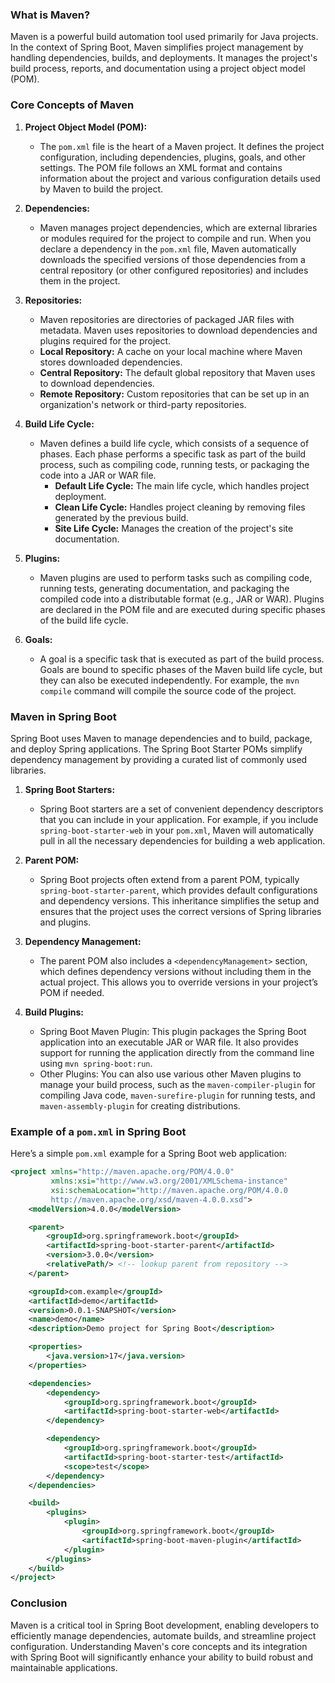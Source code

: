 ### What is Maven?

Maven is a powerful build automation tool used primarily for Java projects. In the context of Spring Boot, Maven simplifies project management by handling dependencies, builds, and deployments. It manages the project's build process, reports, and documentation using a project object model (POM).

### Core Concepts of Maven

1. **Project Object Model (POM):**
   
   - The `pom.xml` file is the heart of a Maven project. It defines the project configuration, including dependencies, plugins, goals, and other settings. The POM file follows an XML format and contains information about the project and various configuration details used by Maven to build the project.

2. **Dependencies:**
   
   - Maven manages project dependencies, which are external libraries or modules required for the project to compile and run. When you declare a dependency in the `pom.xml` file, Maven automatically downloads the specified versions of those dependencies from a central repository (or other configured repositories) and includes them in the project.

3. **Repositories:**
   
   - Maven repositories are directories of packaged JAR files with metadata. Maven uses repositories to download dependencies and plugins required for the project.
   - **Local Repository:** A cache on your local machine where Maven stores downloaded dependencies.
   - **Central Repository:** The default global repository that Maven uses to download dependencies.
   - **Remote Repository:** Custom repositories that can be set up in an organization's network or third-party repositories.

4. **Build Life Cycle:**
   
   - Maven defines a build life cycle, which consists of a sequence of phases. Each phase performs a specific task as part of the build process, such as compiling code, running tests, or packaging the code into a JAR or WAR file.
     - **Default Life Cycle:** The main life cycle, which handles project deployment.
     - **Clean Life Cycle:** Handles project cleaning by removing files generated by the previous build.
     - **Site Life Cycle:** Manages the creation of the project's site documentation.

5. **Plugins:**
   
   - Maven plugins are used to perform tasks such as compiling code, running tests, generating documentation, and packaging the compiled code into a distributable format (e.g., JAR or WAR). Plugins are declared in the POM file and are executed during specific phases of the build life cycle.

6. **Goals:**
   
   - A goal is a specific task that is executed as part of the build process. Goals are bound to specific phases of the Maven build life cycle, but they can also be executed independently. For example, the `mvn compile` command will compile the source code of the project.

### Maven in Spring Boot

Spring Boot uses Maven to manage dependencies and to build, package, and deploy Spring applications. The Spring Boot Starter POMs simplify dependency management by providing a curated list of commonly used libraries.

1. **Spring Boot Starters:**
   
   - Spring Boot starters are a set of convenient dependency descriptors that you can include in your application. For example, if you include `spring-boot-starter-web` in your `pom.xml`, Maven will automatically pull in all the necessary dependencies for building a web application.

2. **Parent POM:**
   
   - Spring Boot projects often extend from a parent POM, typically `spring-boot-starter-parent`, which provides default configurations and dependency versions. This inheritance simplifies the setup and ensures that the project uses the correct versions of Spring libraries and plugins.

3. **Dependency Management:**
   
   - The parent POM also includes a `<dependencyManagement>` section, which defines dependency versions without including them in the actual project. This allows you to override versions in your project’s POM if needed.

4. **Build Plugins:**
   
   - Spring Boot Maven Plugin: This plugin packages the Spring Boot application into an executable JAR or WAR file. It also provides support for running the application directly from the command line using `mvn spring-boot:run`.
   - Other Plugins: You can also use various other Maven plugins to manage your build process, such as the `maven-compiler-plugin` for compiling Java code, `maven-surefire-plugin` for running tests, and `maven-assembly-plugin` for creating distributions.

### Example of a `pom.xml` in Spring Boot

Here’s a simple `pom.xml` example for a Spring Boot web application:

```xml
<project xmlns="http://maven.apache.org/POM/4.0.0"
         xmlns:xsi="http://www.w3.org/2001/XMLSchema-instance"
         xsi:schemaLocation="http://maven.apache.org/POM/4.0.0
         http://maven.apache.org/xsd/maven-4.0.0.xsd">
    <modelVersion>4.0.0</modelVersion>

    <parent>
        <groupId>org.springframework.boot</groupId>
        <artifactId>spring-boot-starter-parent</artifactId>
        <version>3.0.0</version>
        <relativePath/> <!-- lookup parent from repository -->
    </parent>

    <groupId>com.example</groupId>
    <artifactId>demo</artifactId>
    <version>0.0.1-SNAPSHOT</version>
    <name>demo</name>
    <description>Demo project for Spring Boot</description>

    <properties>
        <java.version>17</java.version>
    </properties>

    <dependencies>
        <dependency>
            <groupId>org.springframework.boot</groupId>
            <artifactId>spring-boot-starter-web</artifactId>
        </dependency>

        <dependency>
            <groupId>org.springframework.boot</groupId>
            <artifactId>spring-boot-starter-test</artifactId>
            <scope>test</scope>
        </dependency>
    </dependencies>

    <build>
        <plugins>
            <plugin>
                <groupId>org.springframework.boot</groupId>
                <artifactId>spring-boot-maven-plugin</artifactId>
            </plugin>
        </plugins>
    </build>
</project>
```

### Conclusion

Maven is a critical tool in Spring Boot development, enabling developers to efficiently manage dependencies, automate builds, and streamline project configuration. Understanding Maven's core concepts and its integration with Spring Boot will significantly enhance your ability to build robust and maintainable applications.
